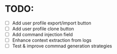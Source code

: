 
# TODO:

- [ ] Add user profile export/import button
- [ ] Add user profile clone button
- [ ] Add command injection field
- [ ] Enhance context extraction from logs
- [ ] Test & improve commnad generation strategies

